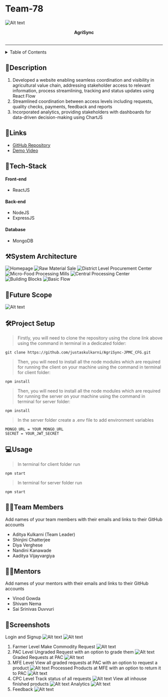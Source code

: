 # Team-78
![Alt text](image-6.png)

<div align="center">
   <strong>AgriSync</strong> <br> <br>
  
</div>
<hr>

<details>
<summary>Table of Contents</summary>

- [Description](#description)
- [Links](#links)
- [Tech Stack](#tech-stack)
- [System Architecture](#system-architecture)
- [Future Scope](#future-scope)
- [Project Setup](#project-setup)
- [Usage](#usage)
- [Team Members](#team-members)
- [Mentors](#mentors)
- [Screenshots](#screenshots)

</details>

## 📝Description

1. Developed a website enabling seamless coordination and
 visibility in agricultural value chain, addressing stakeholder access to relevant information, process streamlining, tracking and status updates using React Flow
 2. Streamlined coordination between access levels including    requests, quality checks, payments, feedback and reports
3. Incorporated analytics, providing stakeholders with dashboards for data-driven decision-making using ChartJS

## 🔗Links

- [GitHub Repository](https://github.com/justaskulkarni/AgriSync-JPMC_CFG.git)
- [Demo Video](https://drive.google.com/drive/folders/1NLTDlZRaty8-WZiEGGM_bzh9SIIN-kf2)



## 🤖Tech-Stack

#### Front-end
- ReactJS

#### Back-end
- NodeJS
- ExpressJS

#### Database
- MongoDB


## ⚒️System Architecture
![Homepage](image.png) 
![Raw Material Sale](image-1.png)
![District Level Procurement Center](image-2.png)
![Micro-Food Processing Mills](image-3.png)
![Central Processing Center](image-7.png)
![Building Blocks](image-8.png)
![Basic Flow](image-10.png)
## 🔮Future Scope

![Alt text](image-9.png)

## 🛠Project Setup

>Firstly, you will need to clone the repository using the clone link above using the command in terminal in a dedicated folder:

    git clone https://github.com/justaskulkarni/AgriSync-JPMC_CFG.git

>Then, you will need to install all the node modules which are required for running the client on your machine using the command in terminal for client folder:

    npm install

>Then, you will need to install all the node modules which are required for running the server on your machine using the command in terminal for server folder:

    npm install

>In the server folder create a .env file to add environment variables

    MONGO_URL = YOUR_MONGO_URL
    SECRET = YOUR_JWT_SECRET
## 💻Usage

>In terminal for client folder run
    
    npm start

>In terminal for server folder run

    npm start
## 👨‍💻Team Members

Add names of your team members with their emails and links to their GitHub accounts

- Aditya Kulkarni (Team Leader) 
- Shinjini Chatterjee
- Diya Verghese
- Nandini Kanawade
- Aaditya Vijayvargiya 


## 👨‍🏫Mentors

Add names of your mentors with their emails and links to their GitHub accounts

- Vinod Gowda 
- Shivam Nema 
- Sai Srinivas Duvvuri

## 📱Screenshots
Login and Signup
![Alt text](image-20.png)
![Alt text](image-21.png)
1. Farmer Level
Make Commodity Request
![Alt text](image-11.png)
2. PAC Level
Ungraded Request with an option to grade them
![Alt text](image-12.png)
Graded Requests at PAC
![Alt text](image-13.png)
3. MFE Level
View all graded requests at PAC with an option to request a product
![Alt text](image-14.png)
Processed Products at MFE with an option to return it to PAC
![Alt text](image-15.png)
4. CPC Level
Track status of all requests
![Alt text](image-16.png)
View all inhouse finished products 
![Alt text](image-17.png)
Analytics
![Alt text](image-18.png)
5. Feedback
![Alt text](image-19.png)

